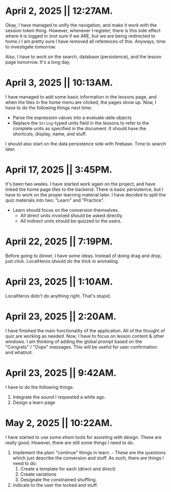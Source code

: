 # April 2, 2025 || 12:27AM.

Okay, I have managed to unify the navigation, and make it work with the session token thing.
However, whenever I register, there is this side effect where it is logged in (not sure if we ARE, but we are being redirected to home.)
I am pretty sure I have removed all references of this. Anyways, time to investigate tomorrow.

Also, I have to work on the search, database (persistence), and the lesson page tomorrow. It's a long day.

# April 3, 2025 || 10:13AM.

I have managed to add some basic information in the lessons page, and when the tiles in the home
menu are clicked, the pages show up. Now, I have to do the following things next time:
- Parse the expression values into a evaluate-able objects
- Replace the `String`-typed units field in the lessons to refer to the complete units as
  specified in the document. It should have the shortcuts, display, name, and stuff.

I should also start on the data persistence side with firebase. Time to search later.

# April 17, 2025 || 3:45PM.

It's been two weeks. I have started work again on the project, and have linked the home page tiles
to the backend. There is basic persistence, but I have to work on the proper learning material later.
I have decided to split the quiz materials into two: "Learn" and "Practice".
- Learn should focus on the conversion themselves.
  - All direct units involved should be asked directly.
  - All indirect units should be quizzed to the users.

# April 22, 2025 || 7:19PM.
Before going to dinner, I have some ideas.
Instead of doing drag and drop, just click. LocalHeros should do the trick in animating.

# April 23, 2025 || 1:10AM.
LocalHeros didn't do anything right. That's stupid.

# April 23, 2025 || 2:20AM.
I have finished the main functionality of the application. All of the thought of quiz are
working as needed. Now, I have to focus on lesson content & other windows. I am thinking of
adding the global prompt based on the "Congrats" / "Oops" messages. This will be useful for
user confirmation and whatnot.

# April 23, 2025 || 9:42AM.
I have to do the following things:
  1. Integrate the sound I requested a while ago.
  2. Design a learn page


# May 2, 2025 || 10:22AM.
I have started to use some *ehem* tools for assisting with design. These are really good.
However, there are still some things I need to do.
  1. Implement the plain "continue" things in learn.
    - These are the questions which just describe the conversion and stuff.
    As such, there are things I need to do:
      1. Create a template for each (direct and direct)
      2. Create variations
      3. Designate the constrained shuffling.
  2. Indicate to the user the locked and stuff.